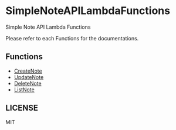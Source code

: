 # SimpleNoteAPILambdaFunctions

Simple Note API Lambda Functions

Please refer to each Functions for the documentations.

## Functions

- [CreateNote](./CreateNote/src/CreateNote/)
- [UpdateNote](./CreateNote/src/UpdateNote/)
- [DeleteNote](./CreateNote/src/DeleteNote/)
- [ListNote](./CreateNote/src/ListNote/)

## LICENSE

MIT